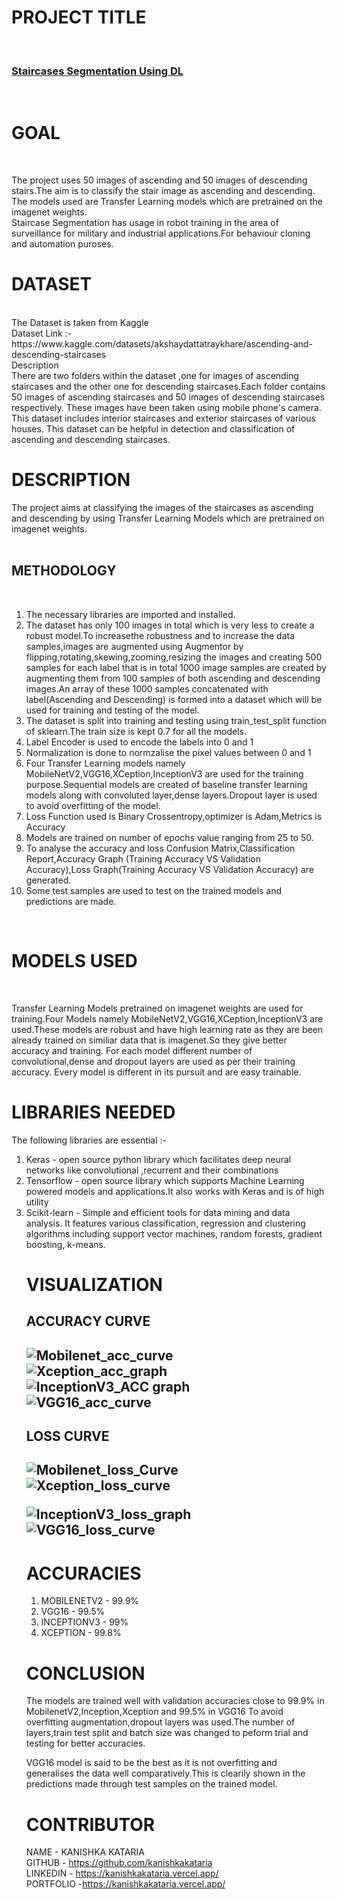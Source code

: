 <h1>PROJECT TITLE</h1>
<br>
<h3>
<u>Staircases Segmentation Using DL</u></h3>
<br>
<h1>GOAL</h1>
<br>

The project uses 50 images of ascending and 50 images of descending stairs.The aim is to classify the stair image as ascending and descending.<br>
The models used are Transfer Learning models which are pretrained on the imagenet weights.
<br>
Staircase Segmentation has usage in robot training in the area of surveillance for military and industrial applications.For behaviour cloning and automation puroses.
<br>



<h1>DATASET</h1>
<br>
The  Dataset is taken from Kaggle
<br>
Dataset Link :- https://www.kaggle.com/datasets/akshaydattatraykhare/ascending-and-descending-staircases
<br>
Description
<br>
There are two folders within the dataset ,one for images of ascending staircases and the other one for descending staircases.Each folder contains 50 images of ascending staircases and 50 images of descending staircases respectively. These images have been taken using mobile phone's camera. This dataset includes interior staircases and exterior staircases of various houses. This dataset can be helpful in detection and classification of ascending and descending staircases.<br>

<h1>DESCRIPTION</h1>

The project aims at classifying the images of the staircases as ascending and descending by using Transfer Learning Models which are pretrained on imagenet weights.<br>
<br>
<h2>METHODOLOGY</h2>
<br>
<ol>
<li>The necessary libraries are imported and installed.</li><li>The dataset has only 100 images in total which is very less to create a robust model.To increasethe robustness and to increase the data samples,images are augmented using Augmentor by flipping,rotating,skewing,zooming,resizing the images and creating 500 samples for each label that is in total 1000 image samples are created by augmenting them from 100 samples of both ascending and descending images.An array of these 1000 samples concatenated with label(Ascending and Descending) is formed into a dataset which will be used for training and testing of the model.</li><li>The dataset is split into training and testing using train_test_split function of sklearn.The train size is kept 0.7 for all the models.</li><li>Label Encoder is used to encode the labels into 0 and 1</li><li>Normalization is done to normzalise the pixel values between 0 and 1</li>
<li>Four Transfer Learning models namely MobileNetV2,VGG16,XCeption,InceptionV3 are used for the training purpose.Sequential models are created of baseline transfer learning models along with convoluted layer,dense layers.Dropout layer is used to avoid overfitting of the model.</li>
<li>Loss Function used is Binary Crossentropy,optimizer is Adam,Metrics is Accuracy</li>
<li>Models are trained on number of epochs value ranging from 25 to 50.</li>
<li>To analyse the accuracy and loss Confusion Matrix,Classification Report,Accuracy Graph (Training Accuracy VS Validation Accuracy),Loss Graph(Training Accuracy VS Validation Accuracy) are generated.
</li>
<li>Some test samples are used to test on the trained models and predictions are made.
</li>
</ol>
<br>
<h1>MODELS USED</h1>
<br>

Transfer Learning Models pretrained on imagenet weights are used for training.Four Models namely MobileNetV2,VGG16,XCeption,InceptionV3 are used.These models are robust and have high learning rate as they are been already trained on similiar data that is imagenet.So they give better accuracy and training.
For each model different number of convolutional,dense and dropout layers are used as per their training accuracy.
Every model is different in its pursuit and are easy trainable.
<br>


<h1>LIBRARIES NEEDED</h1>

The following libraries are essential :-
<br>
<ol>
<li>Keras - open source python library which facilitates deep neural networks like convolutional ,recurrent and their combinations</li>
<li>Tensorflow - open source library which supports Machine Learning powered models and applications.It also works with Keras and is of high utility </li>
<li>Scikit-learn - Simple and efficient tools for data mining and data analysis. It features various classification, regression and clustering algorithms including support vector machines, random forests, gradient boosting, k-means.
</li>

<h1>VISUALIZATION</h1>

<h2>ACCURACY CURVE<h2>

![Mobilenet_acc_curve ](https://github.com/kanishkakataria/Images/assets/85161519/40135c42-46df-40f4-9aba-1cfdc8d0be2d)
<br>
![Xception_acc_graph](https://github.com/kanishkakataria/Images/assets/85161519/379debcf-9739-477c-b8bd-40735f86ad46)
<br>
![InceptionV3_ACC graph](https://github.com/kanishkakataria/Images/assets/85161519/7d4ea849-13c7-4c70-bc9e-6f17942f3b0e)
<br>
![VGG16_acc_curve](https://github.com/kanishkakataria/Images/assets/85161519/483b35b1-f711-49b1-ba5a-e2ceb6776544)
<br>

<h2>LOSS CURVE<h2>

![Mobilenet_loss_Curve](https://github.com/kanishkakataria/Images/assets/85161519/ee7c40f1-e7a2-4b1e-881d-c5767a1087ef)
<br>
![Xception_loss_curve](https://github.com/kanishkakataria/Images/assets/85161519/ec725122-8a07-41f8-a74f-7e051f4263b0)
<br>

![InceptionV3_loss_graph](https://github.com/kanishkakataria/Images/assets/85161519/7352f92a-f79f-4502-8770-91762f97d86a)
<br>
![VGG16_loss_curve](https://github.com/kanishkakataria/Images/assets/85161519/0ce9b5c3-78e2-4da3-9bf4-be3d98ebf7b6)
<br>

<h1>ACCURACIES</h1>
<ol>
<li>MOBILENETV2 - 99.9%</li>
<li>VGG16 - 99.5%</li>
<li>INCEPTIONV3 - 99%</li>
<li>XCEPTION - 99.8%</li>

</ol>

<h1>CONCLUSION</h1>

The models are trained well with validation accuracies close to 99.9% in MobilenetV2,Inception,Xception and 99.5% in VGG16
To avoid overfitting augmentation,dropout layers was used.The number of layers,train test split and batch size was changed to peform trial and testing for better accuracies.

VGG16 model is said to be the best as it is not overfitting and generalises the data well comparatively.This is clearily shown in the predictions made through test samples on the trained model.

<h1>CONTRIBUTOR</h1>

NAME - KANISHKA KATARIA
<br>
GITHUB - https://github.com/kanishkakataria
<br>
LINKEDIN - https://kanishkakataria.vercel.app/
<br>
PORTFOLIO -https://kanishkakataria.vercel.app/
